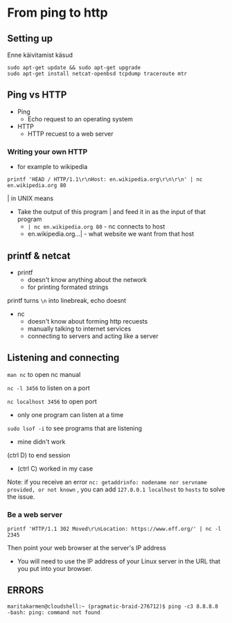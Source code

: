 # From ping to http
## Setting up
Enne käivitamist käsud
```
sudo apt-get update && sudo apt-get upgrade
sudo apt-get install netcat-openbsd tcpdump traceroute mtr
```
## Ping vs HTTP
- Ping
  - Echo request to an operating system
- HTTP
  - HTTP recuest to a web server
### Writing your own HTTP
- for example to wikipedia

``printf 'HEAD / HTTP/1.1\r\nHost: en.wikipedia.org\r\n\r\n' | nc en.wikipedia.org 80``

| in UNIX means
- Take the output of this program | and feed it in as the input of that program
    - `| nc en.wikipedia.org 80` - nc connects to host
    - en.wikipedia.org...| - what website we want from that host
      
## printf & netcat
- printf
  - doesn't know anything about the network
  - for printing formated strings

printf turns `\n` into linebreak, echo doesnt
- nc
  - doesn't know about forming http recuests
  - manually talking to internet services
  - connecting to servers and acting like a server

## Listening and connecting
`man nc` to open nc manual

`nc -l 3456` to listen on a port

`nc localhost 3456` to open port
- only one program can listen at a time

``sudo lsof -i`` to see programs that are listening
  - mine didn't work

(ctrl D) to end session
  - (ctrl C) worked in my case

Note: if you receive an error `nc: getaddrinfo: nodename nor servname provided, or not known` , you can add ``127.0.0.1 localhost`` to ``hosts`` to solve the issue.
### Be a web server
``printf 'HTTP/1.1 302 Moved\r\nLocation: https://www.eff.org/' | nc -l 2345``

Then point your web browser at the server's IP address
- You will need to use the IP address of your Linux server in the URL that you put into your browser.

## ERRORS
```
maritakarmen@cloudshell:~ (pragmatic-braid-276712)$ ping -c3 8.8.8.8
-bash: ping: command not found
```
